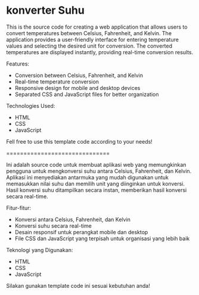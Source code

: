 # konverter Suhu

This is the source code for creating a web application that allows users to convert temperatures between Celsius, Fahrenheit, and Kelvin. The application provides a user-friendly interface for entering temperature values and selecting the desired unit for conversion. The converted temperatures are displayed instantly, providing real-time conversion results.

Features:
- Conversion between Celsius, Fahrenheit, and Kelvin
- Real-time temperature conversion
- Responsive design for mobile and desktop devices
- Separated CSS and JavaScript files for better organization

Technologies Used:
- HTML
- CSS
- JavaScript

Fell free to use this template code according to your needs!

==============================


Ini adalah source code untuk membuat aplikasi web yang memungkinkan pengguna untuk mengkonversi suhu antara Celsius, Fahrenheit, dan Kelvin. Aplikasi ini menyediakan antarmuka yang mudah digunakan untuk memasukkan nilai suhu dan memilih unit yang diinginkan untuk konversi. Hasil konversi suhu ditampilkan secara instan, memberikan hasil konversi secara real-time.

Fitur-fitur:
- Konversi antara Celsius, Fahrenheit, dan Kelvin
- Konversi suhu secara real-time
- Desain responsif untuk perangkat mobile dan desktop
- File CSS dan JavaScript yang terpisah untuk organisasi yang lebih baik

Teknologi yang Digunakan:
- HTML
- CSS
- JavaScript

Silakan gunakan template code ini sesuai kebutuhan anda!
